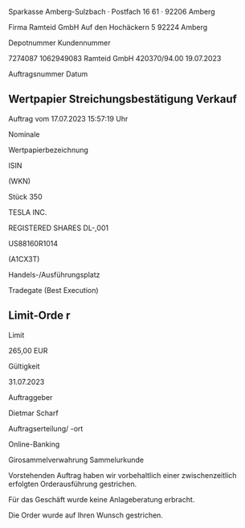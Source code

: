 <!-- image -->

Sparkasse Amberg-Sulzbach · Postfach 16 61 · 92206 Amberg

Firma Ramteid GmbH Auf den Hochäckern 5 92224 Amberg

Depotnummer Kundennummer

7274087 1062949083 Ramteid GmbH 420370/94.00 19.07.2023

Auftragsnummer Datum

## Wertpapier Streichungsbestätigung Verkauf

Auftrag vom 17.07.2023 15:57:19 Uhr

Nominale

Wertpapierbezeichnung

ISIN

(WKN)

Stück 350

TESLA INC.

REGISTERED SHARES DL-,001

US88160R1014

(A1CX3T)

Handels-/Ausführungsplatz

Tradegate (Best Execution)

## Limit-Orde r

Limit

265,00 EUR

Gültigkeit

31.07.2023

Auftraggeber

Dietmar Scharf

Auftragserteilung/ -ort

Online-Banking

Girosammelverwahrung Sammelurkunde

Vorstehenden Auftrag haben wir vorbehaltlich einer zwischenzeitlich erfolgten Orderausführung gestrichen.

Für das Geschäft wurde keine Anlageberatung erbracht.

Die Order wurde auf Ihren Wunsch gestrichen.